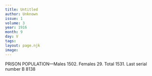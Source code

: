 ```yaml
---
title: Untitled
author: Unknown
issue: 1
volume: 3
year: 1916
month: 9
day: V
tags:
layout: page.njk
image:
---
```

PRISON POPULATION—Males 1502. Females 29. Total 1531. Last serial number B 8138




